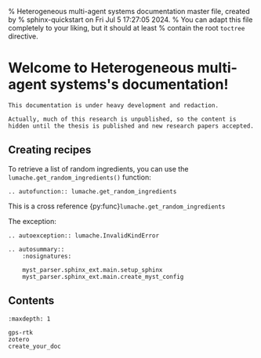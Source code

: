 % Heterogeneous multi-agent systems documentation master file, created by
% sphinx-quickstart on Fri Jul  5 17:27:05 2024.
% You can adapt this file completely to your liking, but it should at least
% contain the root `toctree` directive.

# Welcome to Heterogeneous multi-agent systems's documentation!

```{warning}
This documentation is under heavy development and redaction.

Actually, much of this research is unpublished, so the content is hidden until the thesis is published and new research papers accepted.
```

## Creating recipes

To retrieve a list of random ingredients,
you can use the ``lumache.get_random_ingredients()`` function:

```{eval-rst}
.. autofunction:: lumache.get_random_ingredients
```

This is a cross reference {py:func}`lumache.get_random_ingredients`

The exception:

```{eval-rst}
.. autoexception:: lumache.InvalidKindError
```

```{eval-rst}
.. autosummary::
    :nosignatures:

    myst_parser.sphinx_ext.main.setup_sphinx
    myst_parser.sphinx_ext.main.create_myst_config
```

## Contents

```{toctree}
:maxdepth: 1

gps-rtk
zotero
create_your_doc
```